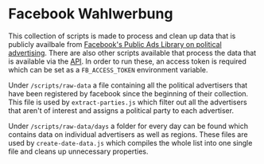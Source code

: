# Facebook Wahlwerbung

This collection of scripts is made to process and clean up data that is publicly availbale from [Facebook's Public Ads Library on political advertising](https://www.facebook.com/ads/library/report/). There are also other scripts available that process the data that is available via the [API](https://www.facebook.com/ads/library/api). In order to run these, an access token is required which can be set as a `FB_ACCESS_TOKEN` environment variable.

Under `/scripts/raw-data` a file containing all the political advertisers that have been registered by facebook since the beginning of their collection. This file is used by `extract-parties.js` which filter out all the advertisers that aren't of interest and assigns a political party to each advertiser.

Under `/scripts/raw-data/days` a folder for every day can be found which contains data on individual advertisers as well as regions. These files are used by `create-date-data.js` which compiles the whole list into one single file and cleans up unnecessary properties.